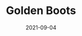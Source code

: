 ---
title: Golden Boots
date: 2021-09-04
Author: IntroCar
base: GiantBoots
images: [
    "https://media.discordapp.net/attachments/779500025990086706/883788261670125598/daboot.png",
    "https://media.discordapp.net/attachments/779500025990086706/883782474361077780/unknown.png"
]
---